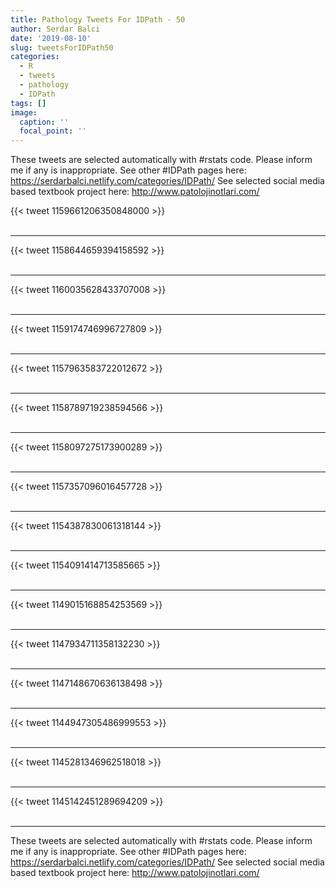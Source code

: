 ```yaml
---
title: Pathology Tweets For IDPath - 50
author: Serdar Balci
date: '2019-08-10'
slug: tweetsForIDPath50
categories:
  - R
  - tweets
  - pathology
  - IDPath
tags: []
image:
  caption: ''
  focal_point: ''
---
```



These tweets are selected automatically with #rstats code. Please inform me if any is inappropriate.
See other #IDPath pages here: https://serdarbalci.netlify.com/categories/IDPath/ 
See selected social media based textbook project here: http://www.patolojinotlari.com/

{{< tweet 1159661206350848000 >}}
<br>
<br>
<hr>
{{< tweet 1158644659394158592 >}}
<br>
<br>
<hr>
{{< tweet 1160035628433707008 >}}
<br>
<br>
<hr>
{{< tweet 1159174746996727809 >}}
<br>
<br>
<hr>
{{< tweet 1157963583722012672 >}}
<br>
<br>
<hr>
{{< tweet 1158789719238594566 >}}
<br>
<br>
<hr>
{{< tweet 1158097275173900289 >}}
<br>
<br>
<hr>
{{< tweet 1157357096016457728 >}}
<br>
<br>
<hr>
{{< tweet 1154387830061318144 >}}
<br>
<br>
<hr>
{{< tweet 1154091414713585665 >}}
<br>
<br>
<hr>
{{< tweet 1149015168854253569 >}}
<br>
<br>
<hr>
{{< tweet 1147934711358132230 >}}
<br>
<br>
<hr>
{{< tweet 1147148670636138498 >}}
<br>
<br>
<hr>
{{< tweet 1144947305486999553 >}}
<br>
<br>
<hr>
{{< tweet 1145281346962518018 >}}
<br>
<br>
<hr>
{{< tweet 1145142451289694209 >}}
<br>
<br>
<hr>


These tweets are selected automatically with #rstats code. Please inform me if any is inappropriate.
See other #IDPath pages here: https://serdarbalci.netlify.com/categories/IDPath/ 
See selected social media based textbook project here: http://www.patolojinotlari.com/
